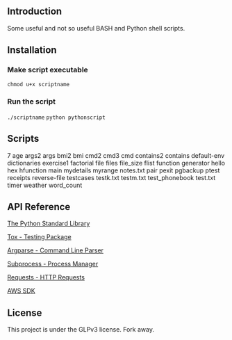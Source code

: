 ## Introduction
Some useful and not so useful BASH and Python shell scripts.


## Installation

### Make script executable
`chmod u+x scriptname`

### Run the script
`./scriptname`
`python pythonscript`

## Scripts
7
age
args2
args
bmi2
bmi
cmd2
cmd3
cmd
contains2
contains
default-env
dictionaries
exercise1
factorial
file
files
file_size
flist
function
generator
hello
hex
hfunction
main
mydetails
myrange
notes.txt
pair
pexit
pgbackup
ptest
receipts
reverse-file
testcases
testk.txt
testm.txt
test_phonebook
test.txt
timer
weather
word_count


## API Reference

[The Python Standard Library](https://docs.python.org/2/library/)

[Tox - Testing Package](https://tox.readthedocs.io/en/latest/examples.html)

[Argparse - Command Line Parser](https://docs.python.org/2/library/argparse.html)

[Subprocess - Process Manager](https://docs.python.org/2/library/subprocess.html)

[Requests - HTTP Requests](http://docs.python-requests.org/en/master/)

[AWS SDK](https://boto3.readthedocs.io/en/latest/)


## License
This project is under the GLPv3 license. Fork away.

